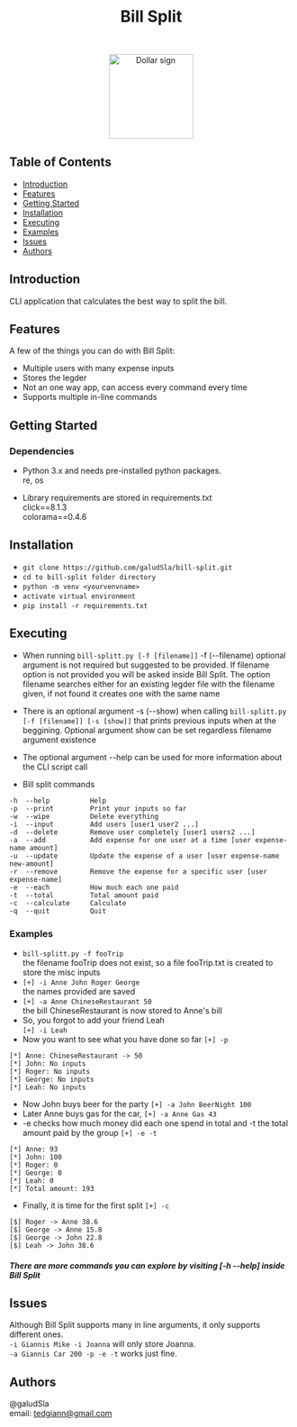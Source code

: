 <h1 align="center"> Bill Split </h1> <br>
<p align="center">
  <a href=https://github.com/galudSla/bill-split>
    <img alt="Dollar sign" title="Dollar" src="https://www.nicepng.com/png/full/28-287043_money-bag-dollar-icon.png" height="150">
  </a>
</p>


## Table of Contents

- [Introduction](#introduction)
- [Features](#features)
- [Getting Started](#getting-started)
- [Installation](#installation)
- [Executing](#executing)
- [Examples](#examples)
- [Issues](#issues)
- [Authors](#authors)


## Introduction

CLI application that calculates the best way to split the bill. 


## Features

A few of the things you can do with Bill Split:

* Multiple users with many expense inputs
* Stores the legder
* Not an one way app, can access every command every time
* Supports multiple in-line commands 


## Getting Started

### Dependencies

* Python 3.x and needs pre-installed python packages.\
re, os

* Library requirements are stored in requirements.txt\
click==8.1.3\
colorama==0.4.6


## Installation

* `git clone https://github.com/galudSla/bill-split.git`
* `cd to bill-split folder directory`
* `python -m venv <yourvenvname>`
* `activate virtual environment`
* `pip install -r requirements.txt`


## Executing

* When running `bill-splitt.py [-f [filename]]` -f (--filename) optional argument is not required but suggested to be provided. If filename option is not provided you will be asked inside Bill Split. The option filename searches either for an existing legder file with the filename given, if not found it creates one with the same name
*  There is an optional argument -s (--show) when calling `bill-splitt.py [-f [filename]] [-s [show]]` that prints previous inputs when at the beggining. Optional argument show can be set regardless filename argument existence
* The optional argument --help can be used for more information about the CLI script call

* Bill split commands
```
-h  --help          Help
-p  --print         Print your inputs so far
-w  --wipe          Delete everything
-i  --input         Add users [user1 user2 ...]
-d  --delete        Remove user completely [user1 users2 ...]
-a  --add           Add expense for one user at a time [user expense-name amount]
-u  --update        Update the expense of a user [user expense-name new-amount]
-r  --remove        Remove the expense for a specific user [user expense-name]
-e  --each          How much each one paid
-t  --total         Total amount paid
-c  --calculate     Calculate
-q  --quit          Quit
```
### Examples
* `bill-splitt.py -f fooTrip`\
the filename fooTrip does not exist, so a file fooTrip.txt is created to store the misc inputs
* `[+] -i Anne John Roger George`\
the names provided are saved 
* `[+] -a Anne ChineseRestaurant 50`\
the bill ChineseRestaurant is now stored to Anne's bill
* So, you forgot to add your friend Leah\
`[+] -i Leah`
* Now you want to see what you have done so far `[+] -p`
```
[*] Anne: ChineseRestaurant -> 50
[*] John: No inputs
[*] Roger: No inputs
[*] George: No inputs
[*] Leah: No inputs
```
* Now John buys beer for the party `[+] -a John BeerNight 100`
* Later Anne buys gas for the car, `[+] -a Anne Gas 43`
* -e checks how much money did each one spend in total and -t the total amount paid by the group `[+] -e -t `
```
[*] Anne: 93
[*] John: 100
[*] Roger: 0
[*] George: 0
[*] Leah: 0
[*] Total amount: 193
```
* Finally, it is time for the first split `[+] -c`
```
[$] Roger -> Anne 38.6
[$] George -> Anne 15.8
[$] George -> John 22.8
[$] Leah -> John 38.6
```
##### There are more commands you can explore by visiting [-h --help] inside Bill Split


## Issues 

Although Bill Split supports many in line arguments, it only supports different ones.\
`-i Giannis Mike -i Joanna` will only store Joanna.\
`-a Giannis Car 200 -p -e -t` works just fine.


## Authors

@galudSla\
email: tedgiann@gmail.com

